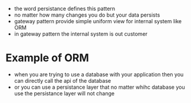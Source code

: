* the word persistance defines this pattern
* no matter how many changes you do but your data persists
* gateway pattern provide simple uniform view for internal system like ORM
* in gateway pattern the internal system is out customer



# Example of ORM
* when you are trying to use a database with your application then you can directly call the api of the database 
* or you can use a persistance layer that no matter whihc database you use the persistance layer will not change
